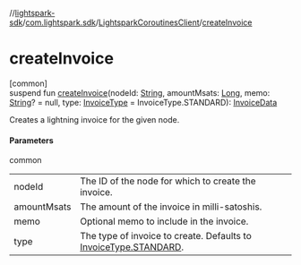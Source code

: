 //[lightspark-sdk](../../../index.md)/[com.lightspark.sdk](../index.md)/[LightsparkCoroutinesClient](index.md)/[createInvoice](create-invoice.md)

# createInvoice

[common]\
suspend fun [createInvoice](create-invoice.md)(nodeId: [String](https://kotlinlang.org/api/latest/jvm/stdlib/kotlin/-string/index.html), amountMsats: [Long](https://kotlinlang.org/api/latest/jvm/stdlib/kotlin/-long/index.html), memo: [String](https://kotlinlang.org/api/latest/jvm/stdlib/kotlin/-string/index.html)? = null, type: [InvoiceType](../../com.lightspark.sdk.model/-invoice-type/index.md) = InvoiceType.STANDARD): [InvoiceData](../../com.lightspark.sdk.model/-invoice-data/index.md)

Creates a lightning invoice for the given node.

#### Parameters

common

| | |
|---|---|
| nodeId | The ID of the node for which to create the invoice. |
| amountMsats | The amount of the invoice in milli-satoshis. |
| memo | Optional memo to include in the invoice. |
| type | The type of invoice to create. Defaults to [InvoiceType.STANDARD](../../com.lightspark.sdk.model/-invoice-type/-s-t-a-n-d-a-r-d/index.md). |
